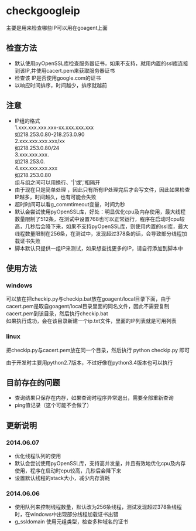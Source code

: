 checkgoogleip
=============

主要是用来检查哪些IP可以用在goagent上面

检查方法
-------------
* 默认使用pyOpenSSL库检查服务器证书，如果不支持，就用内置的ssl库连接到该IP,并使用cacert.pem来获取服务器证书
* 检查该 IP是否使用google.com的证书
* 以响应时间排序，时间越少，排序就越前

注意
-------------
* IP组的格式  
  1.xxx.xxx.xxx.xxx-xx.xxx.xxx.xxx  
    如218.253.0.80-218.253.0.90  
  2.xxx.xxx.xxx.xxx/xx  
    如218.253.0.80/24  
  3.xxx.xxx.xxx.  
    如218.253.0.  
  4.xxx.xxx.xxx.xxx  
    如218.253.0.80  
组与组之间可以用换行、'|'或','相隔开
* 由于现在只是简单处理 ，因此只有所有IP处理完后才会写文件，因此如果检查IP越多，时间越久，也有可能会失败
* 超时时间可以看g_commtimeout变量，时间为秒
* 默认会尝试使用pyOpenSSL库，好处：明显优化cpu及内存使用，最大线程数量限制了512条，在测试中设置768也可以正常运行，程序在启动时cpu较高，几秒后会降下来，如果不支持pyOpenSSL库，则使用内置的ssl库，最大线程数量限制在256条，在测试中，发现超过378条的话，会导致部分线程加载证书失败
* 脚本默认只提供一组IP来测试，如果想查找更多的IP，请自行添加到脚本中

使用方法
-------------
### windows
  可以放在把checkip.py与checkip.bat放在goagent/local目录下面，由于cacert.pem是取自goagent/local目录里面的同名文件，因此不需要复制cacert.pem到该目录，然后执行checkip.bat  
  如果执行成功，会在该目录新建一个ip.txt文件，里面的IP列表就是可用列表

### linux
  把checkip.py与cacert.pem放在同一个目录，然后执行
  python  checkip.py 即可


由于开发时主要用python2.7版本，不过好像在python3.4版本也可以执行


目前存在的问题
-------------   
  * 查询结果只保存在内存，如果查询时程序异常退出，需要全部重新查询  
  * ping值记录（这个可能不会做了）  


更新说明
-------------
### 2014.06.07
  * 优化线程队列的使用  
  * 默认会尝试使用pyOpenSSL库，支持高并发量，并且有效地优化cpu及内存使用，程序在启动时cpu较高，几秒后会降下来
  * 设置默认线程的stack大小，减少内存消耗
  
### 2014.06.06
  * 使用队列来控制线程数量，默认改为256条线程，测试发现超过378条线程时，在windows中出现部分线程加载证书出错  
  * g_ssldomain 使用元组类型，检查多种域名的证书  


